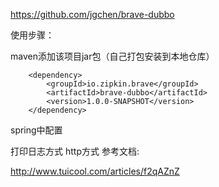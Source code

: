 

https://github.com/jgchen/brave-dubbo

使用步骤：

maven添加该项目jar包（自己打包安装到本地仓库）

        <dependency>
            <groupId>io.zipkin.brave</groupId>
            <artifactId>brave-dubbo</artifactId>
            <version>1.0.0-SNAPSHOT</version>
        </dependency>
spring中配置

打印日志方式
        <bean id="brave" class="com.github.kristofa.brave.dubbo.BraveFactoryBean" p:serviceName="serviceName" p:zipkinHost="" p:rate="1.0" />
http方式
        <bean id="brave" class="com.github.kristofa.brave.dubbo.BraveFactoryBean" p:serviceName="serviceName" p:zipkinHost="http://10.168.16.111:9411/" p:rate="1.0" />
参考文档:

http://www.tuicool.com/articles/f2qAZnZ